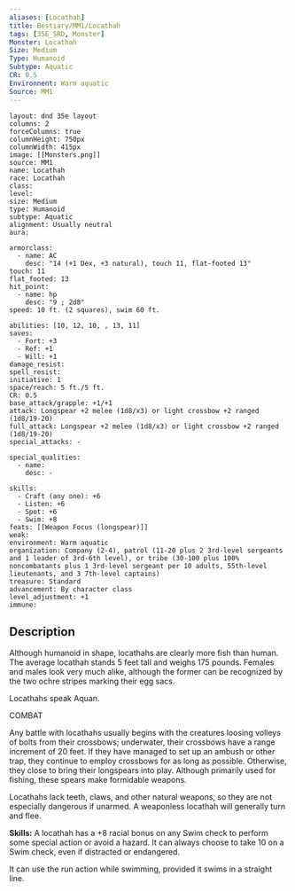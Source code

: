 ```yaml
---
aliases: [Locathah]
title: Bestiary/MM1/Locathah
tags: [35E_SRD, Monster]
Monster: Locathah
Size: Medium
Type: Humanoid
Subtype: Aquatic
CR: 0.5
Environnent: Warm aquatic
Source: MM1
---
```


```statblock
layout: dnd 35e layout
columns: 2
forceColumns: true
columnHeight: 750px
columnWidth: 415px
image: [[Monsters.png]]
source: MM1
name: Locathah
race: Locathah
class: 
level: 
size: Medium
type: Humanoid
subtype: Aquatic
alignment: Usually neutral
aura: 

armorclass:
  - name: AC
    desc: "14 (+1 Dex, +3 natural), touch 11, flat-footed 13"
touch: 11
flat_footed: 13
hit_point:
  - name: hp
    desc: "9 ; 2d8"
speed: 10 ft. (2 squares), swim 60 ft.

abilities: [10, 12, 10, , 13, 11]
saves:
  - Fort: +3
  - Ref: +1
  - Will: +1
damage_resist: 
spell_resist: 
initiative: 1
space/reach: 5 ft./5 ft.
CR: 0.5
base_attack/grapple: +1/+1
attack: Longspear +2 melee (1d8/x3) or light crossbow +2 ranged (1d8/19-20)
full_attack: Longspear +2 melee (1d8/x3) or light crossbow +2 ranged (1d8/19-20)
special_attacks: -

special_qualities:
  - name: 
    desc: -

skills:
  - Craft (any one): +6
  - Listen: +6
  - Spot: +6
  - Swim: +8
feats: [[Weapon Focus (longspear)]]
weak: 
environment: Warm aquatic
organization: Company (2-4), patrol (11-20 plus 2 3rd-level sergeants and 1 leader of 3rd-6th level), or tribe (30-100 plus 100% noncombatants plus 1 3rd-level sergeant per 10 adults, 55th-level lieutenants, and 3 7th-level captains)
treasure: Standard
advancement: By character class
level_adjustment: +1
immune: 
```

## Description

<p>Although humanoid in shape, locathahs are clearly more fish than human. The average locathah stands 5 feet tall and weighs 175 pounds. Females and males look very much alike, although the former can be recognized by the two ochre stripes marking their egg sacs.</p>
<p>Locathahs speak Aquan.</p>
<p>COMBAT</p>
<p>Any battle with locathahs usually begins with the creatures loosing volleys of bolts from their crossbows; underwater, their crossbows have a range increment of 20 feet. If they have managed to set up an ambush or other trap, they continue to employ crossbows for as long as possible. Otherwise, they close to bring their longspears into play. Although primarily used for fishing, these spears make formidable weapons.</p>
<p>Locathahs lack teeth, claws, and other natural weapons, so they are not especially dangerous if unarmed. A weaponless locathah will generally turn and flee.</p>
<p>
            <b>Skills:</b> A locathah has a +8 racial bonus on any Swim check to perform some special action or avoid a hazard. It can always choose to take 10 on a Swim check, even if distracted or endangered.</p>
<p>It can use the run action while swimming, provided it swims in a straight line.</p>